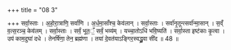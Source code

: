 +++
title = "08 3"

+++
सर्वा॒स्ताः । अ॒हो॒रा॒त्राणि॒ सर्वा॑णि । अ॒र्ध॒मा॒साँश्च॒ केव॑लान् । सर्वा॒स्ताः । सर्वा॑नृ॒तून्त्सर्वा॑न्मा॒सान् ।  स॒व्ँ व॒त्स॒रञ्च॒ केव॑लम् । सर्वा॒स्ताः । सर्वं॒ भूत॒ँ॒ सर्वं॒ भव्य॑म् । यच्चा॒तोऽधि॑ भवि॒ष्यति॑ । सर्वा॒स्ता इष्ट॑काः  कृ॒त्वा । उप॑ काम॒दुघा॑ दधे । तेनर्षि॑णा॒ तेन॒ ब्रह्म॑णा । तया॑ दे॒वत॑याऽङ्गिर॒स्वद्ध्रु॒वा सी॑द ॥ 48 ॥

